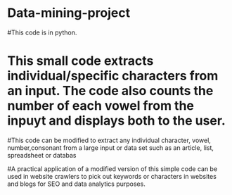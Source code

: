 # Data-mining-project
#This code is in python.

# This small code extracts individual/specific characters from an input. The code also counts the number of each vowel from the inpuyt and displays both to the user.

#This code can be modified to extract any individual character, vowel, number,consonant from a large input or data set such as an article, list, spreadsheet or databas

#A practical application of a modified version of this simple code can be used in website crawlers to pick out keywords or characters in websites and blogs for SEO and data analytics purposes.
